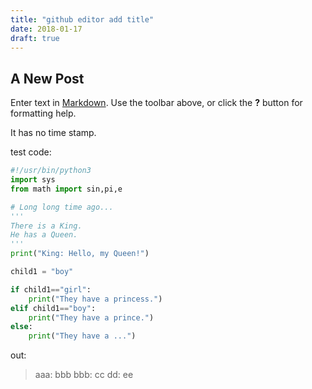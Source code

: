 ```yaml
---
title: "github editor add title"
date: 2018-01-17
draft: true
---
```

## A New Post

Enter text in [Markdown](http://daringfireball.net/projects/markdown/). Use the toolbar above, or click the **?** button for formatting help.

It has no time stamp.

test code:
```python
#!/usr/bin/python3
import sys
from math import sin,pi,e

# Long long time ago...
'''
There is a King.
He has a Queen.
'''
print("King: Hello, my Queen!")

child1 = "boy"

if child1=="girl":
    print("They have a princess.")
elif child1=="boy":
    print("They have a prince.")
else:
    print("They have a ...")
```
out:
>aaa: bbb
>bbb: cc
>dd: ee